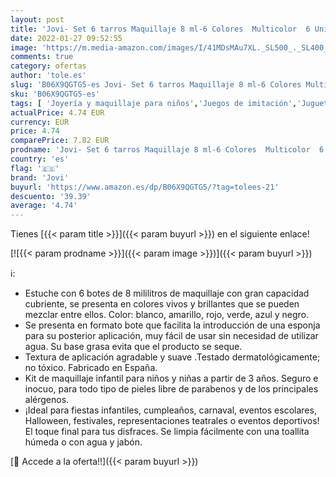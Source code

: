 ```yaml
---
layout: post
title: 'Jovi- Set 6 tarros Maquillaje 8 ml-6 Colores  Multicolor  6 Unidad  Paquete de 1   171 '
date: 2022-01-27 09:52:55
image: 'https://m.media-amazon.com/images/I/41MDsMAu7XL._SL500_._SL400_.jpg'
comments: true
category: ofertas
author: 'tole.es'
slug: 'B06X9QGTG5-es Jovi- Set 6 tarros Maquillaje 8 ml-6 Colores Multicolor 6...'
sku: 'B06X9QGTG5-es'
tags: [ 'Joyería y maquillaje para niños','Juegos de imitación','Juguetes','Juguetes y juegos','Maquillaje para niños','jovi','jovi-', ]
actualPrice: 4.74 EUR
currency: EUR
price: 4.74
comparePrice: 7.82 EUR
prodname: 'Jovi- Set 6 tarros Maquillaje 8 ml-6 Colores  Multicolor  6 Unidad  Paquete de 1   171 '
country: 'es'
flag: '🇪🇸'
brand: 'Jovi'
buyurl: 'https://www.amazon.es/dp/B06X9QGTG5/?tag=tolees-21'
descuento: '39.39'
average: '4.74'
---
```


Tienes [{{< param title >}}]({{< param buyurl >}}) en el siguiente enlace!

[![{{< param prodname >}}]({{< param image >}})]({{< param buyurl >}})

ℹ️:

- Estuche con 6 botes de 8 mililitros de maquillaje con gran capacidad cubriente, se presenta en colores vivos y brillantes que se pueden mezclar entre ellos. Color: blanco, amarillo, rojo, verde, azul y negro.
- Se presenta en formato bote que facilita la introducción de una esponja para su posterior aplicación, muy fácil de usar sin necesidad de utilizar agua. Su base grasa evita que el producto se seque.
- Textura de aplicación agradable y suave .Testado dermatológicamente; no tóxico. Fabricado en España.
- Kit de maquillaje infantil para niños y niñas a partir de 3 años. Seguro e inocuo, para todo tipo de pieles libre de parabenos y de los principales alérgenos.
- ¡Ideal para fiestas infantiles, cumpleaños, carnaval, eventos escolares, Halloween, festivales, representaciones teatrales o eventos deportivos! El toque final para tus disfraces. Se limpia fácilmente con una toallita húmeda o con agua y jabón.

[🛒 Accede a la oferta!!]({{< param buyurl >}})
